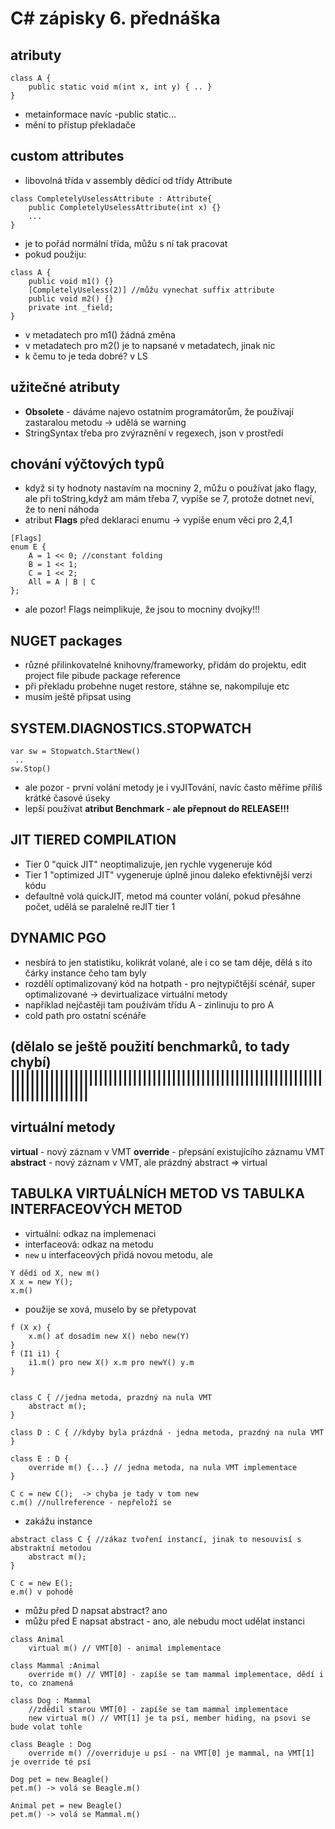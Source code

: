 # C# zápisky 6. přednáška

## atributy
```
class A {
	public static void m(int x, int y) { .. }
}
```
* metainformace navíc -public static...
* mění to přístup překladače

## custom attributes
* libovolná třída v assembly dědící od třídy Attribute
```
class CompletelyUselessAttribute : Attribute{
	public CompletelyUselessAttribute(int x) {}
	...
}
```
* je to pořád normální třída, můžu s ní tak pracovat
* pokud použiju:
```
class A {
	public void m1() {}
	[CompletelyUseless(2)] //můžu vynechat suffix attribute
	public void m2() {}
	private int _field;
}
```
* v metadatech pro m1() žádná změna
* v metadatech pro m2() je to napsané v metadatech, jinak nic
* k čemu to je teda dobré? v LS

## užitečné atributy
* **Obsolete** - dáváme najevo ostatním programátorům, že používají zastaralou metodu -> udělá se warning
* StringSyntax  třeba pro zvýraznění v regexech, json v prostředí

## chování výčtových typů
* když si ty hodnoty nastavím na mocniny 2, můžu o používat jako flagy, ale při toString,když am mám třeba 7, vypíše se 7, protože dotnet neví, že to není náhoda
* atribut **Flags** před deklaraci enumu -> vypíše enum věci pro 2,4,1
```
[Flags]
enum E {
	A = 1 << 0; //constant folding
	B = 1 << 1;
	C = 1 << 2;
	All = A | B | C
};
```
* ale pozor! Flags neimplikuje, že jsou to mocniny dvojky!!!

## NUGET packages
* různé přilinkovatelné knihovny/frameworky, přidám do projektu, edit project file pibude package reference
* při překladu probehne nuget restore, stáhne se, nakompiluje etc
* musím ještě připsat using

## SYSTEM.DIAGNOSTICS.STOPWATCH
```
var sw = Stopwatch.StartNew()
 ..
sw.Stop()
```
* ale pozor - první volání metody je i vyJITování, navíc často měříme příliš krátké časové úseky
* lepší používat **atribut Benchmark - ale přepnout do RELEASE!!!**
    

## JIT TIERED COMPILATION
* Tier 0 "quick JIT" neoptimalizuje, jen rychle vygeneruje kód
* Tier 1 "optimized JIT" vygeneruje úplně jinou daleko efektivnější verzi kódu
* defaultně volá quickJIT, metod má counter volání, pokud přesáhne počet, udělá se paralelně reJIT tier 1


## DYNAMIC PGO
* nesbírá to jen statistiku, kolikrát volané, ale i co se tam děje, dělá s ito čárky instance čeho tam byly
* rozdělí optimalizovaný kód na hotpath - pro nejtypičtější scénář, super optimalizované -> devirtualizace virtuální metody
* například nejčastěji tam používám třídu A - zinlinuju to pro A
* cold path pro ostatní scénáře


(dělalo se ještě použití benchmarků, to tady chybí)
||||||||||||||||||||||||||||||||||||||||||||||||||||||||||||||||||||||||||||||||
--------------------------------------------------------------------------------

## virtuální metody
**virtual** - nový záznam v VMT
**override** - přepsání existujícího záznamu VMT
**abstract** - nový záznam v VMT, ale prázdný           abstract => virtual


## TABULKA VIRTUÁLNÍCH METOD VS TABULKA INTERFACEOVÝCH METOD
* virtuální: odkaz na implemenaci
* interfaceová: odkaz na metodu
* `new` u interfaceových přidá novou metodu, ale 
```
Y dědí od X, new m() 
X x = new Y(); 
x.m()
``` 
* použije se xová, muselo by se přetypovat
``` 
f (X x) {
    x.m() ať dosadím new X() nebo new(Y)
}
f (I1 i1) {
    i1.m() pro new X() x.m pro newY() y.m
}


class C { //jedna metoda, prazdný na nula VMT
    abstract m();
}

class D : C { //kdyby byla prázdná - jedna metoda, prazdný na nula VMT
}

class E : D {
    override m() {...} // jedna metoda, na nula VMT implementace
}

C c = new C();  -> chyba je tady v tom new
c.m() //nullreference - nepřeloží se
``` 
* zakážu instance 
``` 
abstract class C { //zákaz tvoření instancí, jinak to nesouvisí s abstraktní metodou
    abstract m();
}
``` 
``` 
C c = new E();
e.m() v pohodě
``` 

* můžu před D napsat abstract? ano
* můžu před E napsat abstract - ano, ale nebudu moct udělat instanci

``` 
class Animal
    virtual m() // VMT[0] - animal implementace

class Mammal :Animal
    override m() // VMT[0] - zapíše se tam mammal implementace, dědí i to, co znamená
    
class Dog : Mammal
    //zdědil starou VMT[0] - zapíše se tam mammal implementace
    new virtual m() // VMT[1] je ta psí, member hiding, na psovi se bude volat tohle
    
class Beagle : Dog
    override m() //overriduje u psí - na VMT[0] je mammal, na VMT[1] je override té psí

Dog pet = new Beagle()
pet.m() -> volá se Beagle.m()

Animal pet = new Beagle()
pet.m() -> volá se Mammal.m()
``` 
